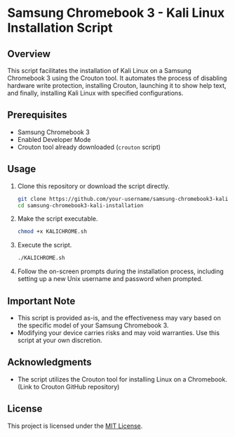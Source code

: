 # Samsung Chromebook 3 - Kali Linux Installation Script

## Overview

This script facilitates the installation of Kali Linux on a Samsung Chromebook 3 using the Crouton tool. It automates the process of disabling hardware write protection, installing Crouton, launching it to show help text, and finally, installing Kali Linux with specified configurations.

## Prerequisites

- Samsung Chromebook 3
- Enabled Developer Mode
- Crouton tool already downloaded (`crouton` script)

## Usage

1. Clone this repository or download the script directly.

    ```bash
    git clone https://github.com/your-username/samsung-chromebook3-kali-installation.git
    cd samsung-chromebook3-kali-installation
    ```

2. Make the script executable.

    ```bash
    chmod +x KALICHROME.sh
    ```

3. Execute the script.

    ```bash
    ./KALICHROME.sh
    ```

4. Follow the on-screen prompts during the installation process, including setting up a new Unix username and password when prompted.

## Important Note

- This script is provided as-is, and the effectiveness may vary based on the specific model of your Samsung Chromebook 3.
- Modifying your device carries risks and may void warranties. Use this script at your own discretion.

## Acknowledgments

- The script utilizes the Crouton tool for installing Linux on a Chromebook. (Link to Crouton GitHub repository)

## License

This project is licensed under the [MIT License](LICENSE).
